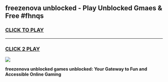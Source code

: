 
## freezenova unblocked - Play Unblocked Gmaes & Free #fhnqs
<h3>
<a href="https://news.freeplayer.one?title=freezenova_unblocked&ref=03M">CLICK TO PLAY</a></h3>
<hr>

<h3>
<a href="https://news.freeplayer.one?title=freezenova_unblocked&ref=03M">CLICK 2 PLAY</a>
  
</h3>

<a href="https://news.freeplayer.one?title=freezenova_unblocked&ref=03M"><img src="https://clearcache.store/games.png"></a>


**freezenova unblocked games unblocked: Your Gateway to Fun and Accessible Online Gaming**
